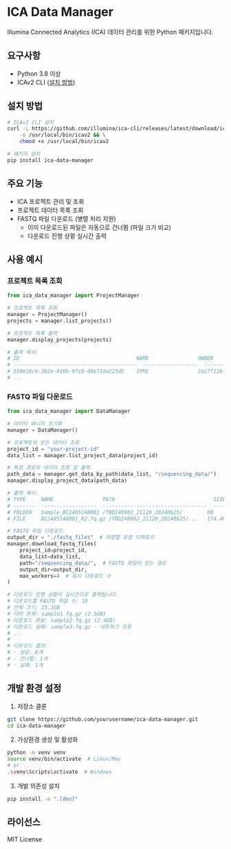 # ICA Data Manager

Illumina Connected Analytics (ICA) 데이터 관리를 위한 Python 패키지입니다.

## 요구사항

- Python 3.8 이상
- ICAv2 CLI ([설치 방법](https://help.ica.illumina.com/command-line-interface/cli-installation))

## 설치 방법

```bash
# ICAv2 CLI 설치
curl -L https://github.com/illumina/ica-cli/releases/latest/download/icav2 \
    -o /usr/local/bin/icav2 && \
    chmod +x /usr/local/bin/icav2

# 패키지 설치
pip install ica-data-manager
```

## 주요 기능

- ICA 프로젝트 관리 및 조회
- 프로젝트 데이터 목록 조회
- FASTQ 파일 다운로드 (병렬 처리 지원)
  - 이미 다운로드된 파일은 자동으로 건너뜀 (파일 크기 비교)
  - 다운로드 진행 상황 실시간 출력

## 사용 예시

### 프로젝트 목록 조회
```python
from ica_data_manager import ProjectManager

# 프로젝트 목록 조회
manager = ProjectManager()
projects = manager.list_projects()

# 프로젝트 목록 출력
manager.display_projects(projects)

# 출력 예시:
# ID                                      NAME                OWNER               TENANT        REGION    ACTIVE    SHARING    BILLING
# ----------------------------------------  ------------------  ------------------  -----------  --------  --------  ---------  ---------
# 550e18c6-3b2e-416b-97c8-d4e71da223d2    IPMI                3a27f11b-1c58...   IPMIbiocore  Seoul     ✓         ✓          PROJECT
# ...
```

### FASTQ 파일 다운로드
```python
from ica_data_manager import DataManager

# 데이터 매니저 초기화
manager = DataManager()

# 프로젝트의 모든 데이터 조회
project_id = "your-project-id"
data_list = manager.list_project_data(project_id)

# 특정 경로의 데이터 조회 및 출력
path_data = manager.get_data_by_path(data_list, "/sequencing_data/")
manager.display_project_data(path_data)

# 출력 예시:
# TYPE     NAME                PATH                                SIZE     STATUS
# -------  ------------------  ----------------------------------  -------  --------
# FOLDER   Sample_BC2405140001 /TBD240902_21120_20240625/        0B       AVAILABLE
# FILE     BC2405140001_R2.fq.gz /TBD240902_21120_20240625/...   174.4KB  AVAILABLE

# FASTQ 파일 다운로드
output_dir = "./fastq_files"  # 저장할 로컬 디렉토리
manager.download_fastq_files(
    project_id=project_id,
    data_list=data_list,
    path="/sequencing_data/",  # FASTQ 파일이 있는 경로
    output_dir=output_dir,
    max_workers=4  # 동시 다운로드 수
)

# 다운로드 진행 상황이 실시간으로 출력됩니다:
# 다운로드할 FASTQ 파일 수: 10
# 전체 크기: 25.3GB
# 이미 존재: sample1.fq.gz (2.5GB)
# 다운로드 완료: sample2.fq.gz (2.4GB)
# 다운로드 실패: sample3.fq.gz - 네트워크 오류
# ...
# 
# 다운로드 결과:
# - 성공: 8개
# - 건너뜀: 1개
# - 실패: 1개
```

## 개발 환경 설정

1. 저장소 클론
```bash
git clone https://github.com/yourusername/ica-data-manager.git
cd ica-data-manager
```

2. 가상환경 생성 및 활성화
```bash
python -m venv venv
source venv/bin/activate  # Linux/Mac
# or
.\venv\Scripts\activate  # Windows
```

3. 개발 의존성 설치
```bash
pip install -e ".[dev]"
```

## 라이선스

MIT License 